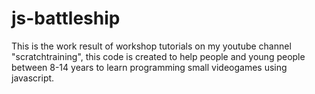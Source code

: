 # js-battleship
This is the work result of workshop tutorials on my youtube channel "scratchtraining", this code is created to help people and young people between 8-14 years to learn programming small videogames using javascript.
